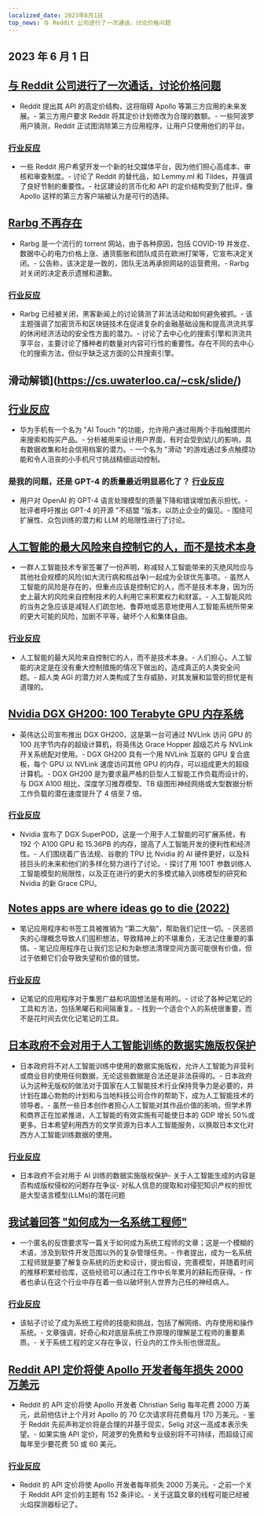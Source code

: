 ```yaml
---
localized_date: 2023年6月1日
top_news: 与 Reddit 公司进行了一次通话，讨论价格问题
---
```


## 2023 年 6 月 1 日

## [与 Reddit 公司进行了一次通话，讨论价格问题](https://old.reddit.com/r/apolloapp/comments/13ws4w3/had_a_call_with_reddit_to_discuss_pricing_bad/)

- Reddit 提出其 API 的高定价结构，这将阻碍 Apollo 等第三方应用的未来发展。- 第三方用户要求 Reddit 将其定价计划修改为合理的数额。- 一些阿波罗用户猜测，Reddit 正试图消除第三方应用程序，让用户只使用他们的平台。

### [行业反应](http://news.ycombinator.com/item?id=36141083)

- 一些 Reddit 用户希望开发一个新的社交媒体平台，因为他们担心高成本、审核和审查制度。- 讨论了 Reddit 的替代品，如 Lemmy.ml 和 Tildes，并强调了良好节制的重要性。- 社区建设的货币化和 API 的定价结构受到了批评，像 Apollo 这样的第三方客户端被认为是可行的选择。

## [Rarbg 不再存在](https://web.archive.org/web/20230531105653/https://rarbg.to/index80.php)

- Rarbg 是一个流行的 torrent 网站，由于各种原因，包括 COVID-19 并发症、数据中心的电力价格上涨、通货膨胀和团队成员在欧洲打架等，它宣布决定关闭。- 公告称，该决定是一致的，团队无法再承担网站的运营费用。- Rarbg 对关闭的决定表示遗憾和道歉。

### [行业反应](http://news.ycombinator.com/item?id=36136819)

- Rarbg 已经被关闭，黑客新闻上的讨论猜测了非法活动和如何避免被抓。- 该主题强调了加密货币和区块链技术在促进复杂的金融基础设施和提高洪流共享的休闲经济活动的安全性方面的潜力。- 讨论了去中心化的搜索引擎和洪流共享平台，主要讨论了播种者的数量对内容可行性的重要性。存在不同的去中心化的搜索方法，但似乎缺乏这方面的公共搜索引擎。

## 滑动解锁](https://cs.uwaterloo.ca/~csk/slide/)

## [行业反应](http://news.ycombinator.com/item?id=36138304)

- 华为手机有一个名为 "AI Touch "的功能，允许用户通过用两个手指触摸图片来搜索和购买产品。- 分析被用来设计用户界面，有时会受到幼儿的影响，具有数据收集和社会信用档案的潜力。- 一个名为 "滑动 "的游戏通过多点触摸功能和令人沮丧的小手机尺寸挑战精细运动控制。

### 是我的问题，还是 GPT-4 的质量最近明显恶化了？ [行业反应](http://news.ycombinator.com/item?id=36134249)

- 用户对 OpenAI 的 GPT-4 语言处理模型的质量下降和错误增加表示担忧。- 批评者呼吁推出 GPT-4 的开源 "不结盟 "版本，以防止企业的偏见。- 围绕可扩展性、众包训练的潜力和 LLM 的局限性进行了讨论。

## [人工智能的最大风险来自控制它的人，而不是技术本身](https://aisnakeoil.substack.com/p/is-avoiding-extinction-from-ai-really)

- 一群人工智能技术专家签署了一份声明，称减轻人工智能带来的灭绝风险应与其他社会规模的风险(如大流行病和核战争)一起成为全球优先事项。- 虽然人工智能的风险是存在的，但重点应该是控制它的人，而不是技术本身，因为历史上最大的风险来自控制技术的人利用它来积累权力和财富。- 人工智能风险的当务之急应该是减轻人们疏忽地、鲁莽地或恶意地使用人工智能系统所带来的更大可能的风险，加剧不平等，破坏个人和集体自由。

### [行业反应](http://news.ycombinator.com/item?id=36139852)

- 人工智能的最大风险来自控制它的人，而不是技术本身。- 人们担心，人工智能的决定是在没有重大控制措施的情况下做出的，造成真正的人类安全问题。- 超人类 AGI 的潜力对人类构成了生存威胁，对其发展和监管的担忧是有道理的。

## [Nvidia DGX GH200: 100 Terabyte GPU 内存系统](https://developer.nvidia.com/blog/announcing-nvidia-dgx-gh200-first-100-terabyte-gpu-memory-system/)

- 英伟达公司宣布推出 DGX GH200，这是第一台可通过 NVLink 访问 GPU 的 100 兆字节内存的超级计算机，将英伟达 Grace Hopper 超级芯片与 NVLink 开关系统配对使用。- DGX GH200 具有一个用 NVLink 互联的 GPU 复合底板，每个 GPU 以 NVLink 速度访问其他 GPU 的内存，可以组成更大的超级计算机。- DGX GH200 是为要求最严格的巨型人工智能工作负载而设计的，与 DGX A100 相比，深度学习推荐模型、TB 级图形神经网络或大型数据分析工作负载的潜在速度提升了 4 倍至 7 倍。

### [行业反应](http://news.ycombinator.com/item?id=36133226)

- Nvidia 宣布了 DGX SuperPOD，这是一个用于人工智能的可扩展系统，有 192 个 A100 GPU 和 15.36PB 的内存，提高了人工智能开发的便利性和经济性。- 人们围绕着广告法规、谷歌的 TPU 比 Nvidia 的 AI 硬件更好，以及科技巨头的未来和他们的多样化努力进行了讨论。- 探讨了用 100T 参数训练人工智能模型的局限性，以及正在进行的更大的多模式输入训练模型的研究和 Nvidia 的新 Grace CPU。

## [Notes apps are where ideas go to die (2022)](https://www.reproof.app/blog/notes-apps-help-us-forget)

- 笔记应用程序和书签工具被推销为 "第二大脑"，帮助我们记住一切。- 厌恶损失的心理概念导致人们囤积想法，导致精神上的不堪重负，无法记住重要的事情。- 笔记应用程序在让我们忘记和为新想法清理空间方面可能很有价值，但过于依赖它们会导致失望和价值的错觉。

### [行业反应](http://news.ycombinator.com/item?id=36136179)

- 记笔记的应用程序对于集思广益和巩固想法是有用的。- 讨论了各种记笔记的工具和方法，包括黑曜石和间隔重复。- 找到一个适合个人的系统很重要，而不是花时间去优化记笔记的工具。

## [日本政府不会对用于人工智能训练的数据实施版权保护](https://technomancers.ai/japan-goes-all-in-copyright-doesnt-apply-to-ai-training/)

- 日本政府将不对人工智能训练中使用的数据实施版权，允许人工智能为非营利或商业目的使用任何数据，无论这些数据是合法还是非法获得的。- 日本政府认为这种无版权的做法对于国家在人工智能技术行业保持竞争力是必要的，并计划在雄心勃勃的计划和与当地科技公司合作的帮助下，成为人工智能技术的领导者。- 虽然一些日本创作者担心人工智能对其作品价值的影响，但学术界和商界正在加紧推进，人工智能的有效实施有可能使日本的 GDP 增长 50%或更多。日本希望利用西方的文学资源为日本人工智能服务，以换取日本文化对西方人工智能训练数据的使用。

### [行业反应](http://news.ycombinator.com/item?id=36144241)

- 日本政府不会对用于 AI 训练的数据实施版权保护- 关于人工智能生成的内容是否构成版权侵权的问题存在争议- 对私人信息的提取和对侵犯知识产权的担忧是大型语言模型(LLMs)的潜在问题

## [我试着回答 "如何成为一名系统工程师"](https://rachelbythebay.com/w/2023/05/30/eng/)

- 一个匿名的反馈要求写一篇关于如何成为系统工程师的文章；这是一个模糊的术语，涉及到软件开发范围以外的复杂管理任务。- 作者提出，成为一名系统工程师就是要了解复杂系统的历史和设计，提出假设，完善模型，并随着时间的推移积累经验库，这些经验可以通过在工作中长年累月的耕耘而获得。- 作者也承认在这个行业中存在着一些以破坏别人世界为己任的神经病人。

### [行业反应](http://news.ycombinator.com/item?id=36133263)

- 该帖子讨论了成为系统工程师的技能和挑战，包括了解网络、内存使用和操作系统。- 文章强调，好奇心和对底层系统工作原理的理解是工程师的重要素质。- 关于系统工程的定义存在争议，行业内的工作头衔也很混乱。

## [Reddit API 定价将使 Apollo 开发者每年损失 2000 万美元](https://daringfireball.net/linked/2023/05/31/reddit-apollo-api-pricing)

- Reddit 的 API 定价将使 Apollo 开发者 Christian Selig 每年花费 2000 万美元，此前他估计上个月对 Apollo 的 70 亿次请求将花费每月 170 万美元。- 鉴于 Reddit 先前声称定价将是合理的并基于现实，Selig 对这一高成本表示失望。- 如果实施 API 定价，阿波罗的免费和专业级别将不可持续，而超级订阅每年至少要花费 50 或 60 美元。

### [行业反应](http://news.ycombinator.com/item?id=36142285)

- Reddit 的 API 定价将使 Apollo 开发者每年损失 2000 万美元。- 之前一个关于 Reddit API 定价的主题有 152 条评论。- 关于这篇文章的线程可能已经被火焰探测器标记了。
